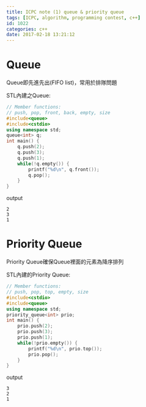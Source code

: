 ```yaml
---
title: ICPC note (1) queue & priority queue
tags: [ICPC, algorithm, programming contest, c++]
id: 1022
categories: c++
date: 2017-02-18 13:21:12
---
```


# Queue

Queue即先進先出(FIFO list)，常用於排隊問題

STL內建之Queue:

```cpp
// Member functions:
// push, pop, front, back, empty, size
#include<queue>
#include<cstdio>
using namespace std;
queue<int> q;
int main() {
    q.push(2);
    q.push(3);
    q.push(1);
    while(!q.empty()) {
        printf("%d\n", q.front());
        q.pop();
    }
}

```

output

```text
2
3
1
```

# Priority Queue

Priority Queue確保Queue裡面的元素為降序排列

STL內建的Priority Queue:

```cpp
// Member functions:
// push, pop, top, empty, size
#include<cstdio>
#include<queue>
using namespace std;
priority_queue<int> prio;
int main() {
    prio.push(2);
    prio.push(3);
    prio.push(1);
    while(!prio.empty()) {
        printf("%d\n", prio.top());
        prio.pop();
    }
}

```

output

```text
3
2
1
```

